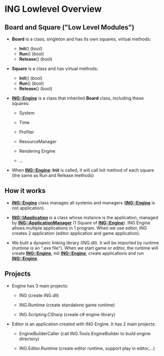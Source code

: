 
# ING Lowlevel Overview #

  

## Board and Square ("Low Level Modules") ##

+ **Board** is a class, singleton and has its own squares, virtual methods:
	- **Init**() (bool)
	- **Run**() (bool)
	- **Release**() (bool)

+ **Square** is a class and has virtual methods:
	- **Init**() (bool)
	- **Run**() (bool)
	- **Release**() (bool)

+ [**ING::Engine**](CPP/Engine/Engine.md) is a class that inherited **Board** class, including these squares:

	- System

	- Time

	- Profiler

	- ResourceManager

	- Rendering Engine

	- ...

+ When [**ING::Engine**](CPP/Engine/Engine.md)::**Init** is called, it will call Init method of each square (the same as Run and Release methods)

  

## How it works ##

+ [**ING::Engine**](CPP/Engine/Engine.md) class manages all systems and managers ([**ING::Engine**](CPP/Engine/Engine.md) is not application).

+ [**ING::IApplication**](CPP/Application/IApplication.md) is a class whose instance is the application, managed by [**ING::ApplicationManager**](CPP/Application/Manager/ApplicationManager.md) (1 Square of [**ING::Engine**](CPP/Engine/Engine.md)). ING Engine allows multiple applications in 1 program. When we use editor, ING creates 2 application (editor application and game application).

+ We built a dynamic linking library (ING.dll). It will be imported by runtime (runtime is an ".exe file"). When we start game or editor, the runtime will create [**ING::Engine**](CPP/Engine/Engine.md), init [**ING::Engine**](CPP/Engine/Engine.md), create applications and run [**ING::Engine**](CPP/Engine/Engine.md).

## Projects ##

+ Engine has 3 main projects:

	- ING (create ING.dll)

	- ING.Runtime (create standalone game runtime)

	- ING.Scripting.CSharp (create c# engine library)

+ Editor is an application created with ING Engine. It has 2 main projects:

	- EngineBuilderCaller (call ING.Tools.EngineBuilder to build engine directory)

	- ING.Editor.Runtime (create editor runtime, support play in editor,...)